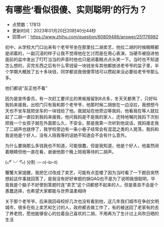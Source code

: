 # 有哪些‘看似很傻、实则聪明’的行为？
- 点赞数：17813
- 更新时间：2023年01月20日20时40分44秒
- 回答url：https://www.zhihu.com/question/60809486/answer/251176982
<body>
 <p data-pid="DPp96tYf">初中，从学校大门口出来有个老爷爷坐在那里拉二胡卖艺，他拉二胡的时候眼睛都是闭着的，一副沉浸的样子让我不觉得他在乞讨而是在用心表演，当硬币被投进他面前的盆中发出了叮叮当当的声音时他也只是闭着眼点点头笑一下。当时也不知道怎么想的，买完东西之后有什么零钱留一块钱坐车其他都放进老爷爷的盆子里，半个学期大概放了五十多块钱，同学都说我很傻零钱可以攒起来没必要给老爷爷那么多。</p>
 <p data-pid="-qTA5yWJ">他们都说“反正他不看”</p>
 <p data-pid="4-LkXlyg">因为是宣传委员，有一次赶工要评比的黑板报留到8点多，冬天天都黑了，只好叫我妈来接我，出校门只有我和那个老爷爷，他那时候二胡放在一边没拉，我想想今天也不坐车就把坐车的一块钱给了他。我就站在他旁边等我妈，他看我在等人就拉起了二胡一直拉到我妈来接我，他问我妈是不是我的家人，还特地嘱托我妈下次别把我一个女孩子就在外面那么久，不安全。那是我第一次听到他说话，我妈接走我了二胡声也就停了，我学校旁边有一条小巷子经常会有混混之类的人晃荡，我妈和我说他是个好人，没有人陪我等的话她不知道会不会有什么意外。</p>
 <p data-pid="afF5Cy42">为什么要捐那么多钱我也不知道，可能很蠢，但是我知道，他是个好人，他虽然闭着眼睛但他一直在看，谢谢他那个晚上陪我等待的二胡声。</p>
 <p data-pid="A2DBi9-x">(๑ºั╰╯ºั๑) 分割 ๛ก(ｰ̀ωｰ́ก)</p>
 <p data-pid="MU9p5Iwt">蟹蟹大家提醒，我把乞讨改成了卖艺，可能有点歪楼了因为当时看了一下题目突然想起这件事就回答了，是我没有好好审题的锅QAQ也不是为了说明我很聪明，毕竟我是个脑子不好使到答题时连“卖艺”这个词都想不起来的人，但是善良不会是个愚蠢选择，也希望大家都能与世界温柔相待</p>
 <p data-pid="Ka_-O2d7">关于那个老爷爷，后来我回母校好几次也没有看到他，这几年我们城市在争创文明城市，很多在街上卖艺和乞讨的人，政府都去做工作了，有的被送回了老家有的去了养老院，愿他能够安心的拉着自己喜欢的二胡，不用再为了生计过上风吹日晒的生活</p>
</body>